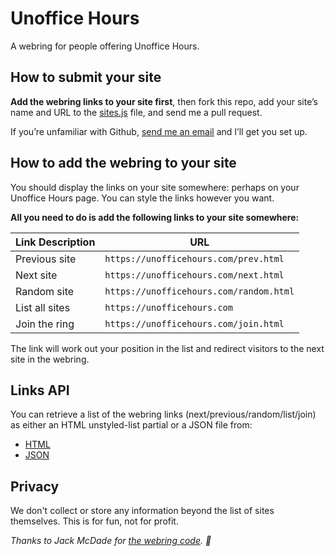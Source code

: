 # Unoffice Hours
A webring for people offering Unoffice Hours.

## How to submit your site

**Add the webring links to your site first**, then fork this repo, add your site’s name and URL to the [sites.js](https://github.com/websmyth/blob/main/sites.js) file, and send me a pull request. 

If you’re unfamiliar with Github, [send me an email](mailto:dave@websmyth.co.uk) and I’ll get you set up.

## How to add the webring to your site

You should display the links on your site somewhere: perhaps on your Unoffice Hours page. You can style the links however you want.

**All you need to do is add the following links to your site somewhere:**

| Link Description | URL |
|---|---|
| Previous site | `https://unofficehours.com/prev.html` |
| Next site | `https://unofficehours.com/next.html` |
| Random site | `https://unofficehours.com/random.html` |
| List all sites | `https://unofficehours.com` |
| Join the ring | `https://unofficehours.com/join.html` |

The link will work out your position in the list and redirect visitors to the next site in the webring.

## Links API

You can retrieve a list of the webring links (next/previous/random/list/join) as either an HTML unstyled-list partial or a JSON file from:

* [HTML](https://unofficehours.com/links.html)
* [JSON](https://unofficehours.com/links.json)

## Privacy

We don't collect or store any information beyond the list of sites themselves. This is for fun, not for profit.

_Thanks to Jack McDade for [the webring code](https://github.com/jackmcdade/weird-wide-webring). 🙏_